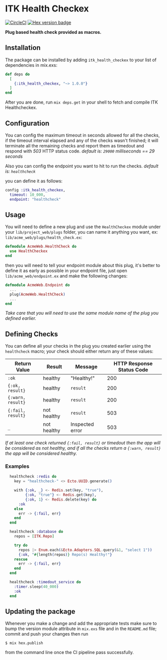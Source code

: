 # ITK Health Checkex

[![CircleCI](https://img.shields.io/circleci/build/github/inside-track/itk_health_checkex.svg)](https://circleci.com/gh/inside-track/itk_health_checkex/tree/master)
[![Hex version badge](https://img.shields.io/hexpm/v/itk_health_checkex.svg)](https://hex.pm/packages/itk_health_checkex)

**Plug based health check provided as macros.**

## Installation

The package can be installed by adding `itk_health_checkex` to your list of dependencies in mix.exs:

```elixir
def deps do
  [
    {:itk_health_checkex, "~> 1.0.0"}
  ]
end
```

After you are done, run `mix deps.get` in your shell to fetch and compile ITK Healthcheckex.

## Configuration

You can config the maximum timeout in seconds allowed for all the checks, if the timeout interval elapsed
and any of the checks wasn't finished; it will terminate all the remaining checks and report them as timedout
and respond with *503* HTTP status code. _default is: `29000` milliseconds == 29 seconds_

Also you can config the endpoint you want to hit to run the checks. _default is: `healthcheck`_

you can define it as follows:

```elixir
config :itk_health_checkex,
  timeout: 10_000,
  endpoint: "healthcheck"
```

## Usage

You will need to define a new plug and use the `HealthCheckex` module under your `lib/project_web/plugs` folder, you can name
it anything you want, ex: `lib/acme_web/plugs/health_check.ex`:

```elixir
defmodule AcmeWeb.HealthCheck do
  use HealthCheckex
end
```

then you will need to tell your endpoint module about this plug, it's better to define it
as early as possible in your endpoint file, just open `lib/acme_web/endpoint.ex` and make the following changes:

```elixir
defmodule AcmeWeb.Endpoint do
  ...
  plug(AcmeWeb.HealthCheck)
  ...
end
```
_Take care that you will need to use the same module name of the plug you defined earlier._

## Defining Checks

You can define all your checks in the plug you created earlier using the `healthcheck` macro;
your check should either return any of these values:

| Return Value      | Result      | Message         | HTTP Response Status Code |
|-------------------|-------------|-----------------|---------------------------|
| `:ok`             | healthy     | "Healthy!"      | 200                       |
| `{:ok, result}`   | healthy     | `result`        | 200                       |
| `{:warn, result}` | healthy     | `result`        | 200                       |
| `{:fail, result}` | not healthy | `result`        | 503                       |
| `_`               | not healthy | Inspected error | 503                       |

_If at least one check returned `{:fail, result}` or timedout then the app will be considered as not healthy, 
and if all the checks return a `{:warn, result}` the app will be considered healthy._

### Examples

```elixir
  healthcheck :redis do
    key = "healthcheck-" <> Ecto.UUID.generate()

    with {:ok, _} <- Redis.set(key, "true"),
         {:ok, "true"} <- Redis.get(key),
         {:ok, 1} <- Redis.delete(key) do
      :ok
    else
      err -> {:fail, err}
    end
  end

  healthcheck :database do
    repos = [ITK.Repo]

    try do
      repos |> Enum.each(&Ecto.Adapters.SQL.query(&1, "select 1"))
      {:ok, "#{length(repos)} Repo(s) Healthy!"}
    rescue
      err -> {:fail, err}
    end
  end

  healthcheck :timedout_service do
    :timer.sleep(40_000)
    :ok
  end
```

## Updating the package

Whenever you make a change and add the appropriate tests make sure to bump the version module attribute
in `mix.exs` file and in the `README.md` file; commit and push your changes then run
```shell
$ mix hex.publish
```
from the command line once the CI pipeline pass successfully.